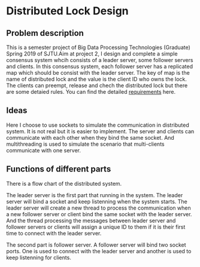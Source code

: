 # Distributed Lock Design

## Problem description

This is a semester project of Big Data Processing Technologies (Graduate) Spring 2019 of SJTU.Aim at project 2, I design and complete a simple consensus system whcih consists of a leader server, some follower servers and clients. In this consensus system, each follower server has a replicated map which should be consist with the leader server. The key of map is the name of distributed lock and the value is the client ID who owns the lock. The clients can preempt, release and chech the distributed lock but there are some detaied rules. You can find the detailed [requirements](http://www.cs.sjtu.edu.cn/~wuct/bdpt/project.html) here.

## Ideas

Here I choose to use sockets to simulate the communication in distributed system. It is not real but it is easier to implement. The server and clients can communicate with each other when they bind the same socket. And multithreading is used to simulate the scenario that multi-clients communicate with one server.

## Functions of different parts
There is a flow chart of the distributed system.

The leader server is the first part that running in the system. The leader server will bind a socket and keep listenning when the system starts. The leader server will create a new thread to process the communication when a new follower server or client bind the same socket with the leader server. And the thread processing the messages between leader server and follower servers or clients will assign a unique ID to them if it is their first time to connect with the leader server.

The second part is follower server. A follower server will bind two socket ports. One is used to connect with the leader server and another is used to keep listenning for clients.
